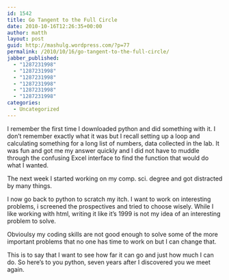 ```yaml
---
id: 1542
title: Go Tangent to the Full Circle
date: 2010-10-16T12:26:35+00:00
author: matth
layout: post
guid: http://mashulg.wordpress.com/?p=77
permalink: /2010/10/16/go-tangent-to-the-full-circle/
jabber_published:
  - "1287231998"
  - "1287231998"
  - "1287231998"
  - "1287231998"
  - "1287231998"
  - "1287231998"
categories:
  - Uncategorized
---
```

I remember the first time I downloaded python and did something with it. I don&#8217;t remember exactly what it was but I recall setting up a loop and calculating something for a long list of numbers, data collected in the lab. It was fun and got me my answer quickly and I did not have to muddle through the confusing Excel interface to find the function that would do what I wanted.
  
The next week I started working on my comp. sci. degree and got distracted by many things.
  
I now go back to python to scratch my itch. I want to work on interesting problems, i screened the prospectives and tried to choose wisely. While I like working with html, writing it like it&#8217;s 1999 is not my idea of an interesting problem to solve.
  
Obvioulsy my coding skills are not good enough to solve some of the more important problems that no one has time to work on but I can change that.
  
This is to say that I want to see how far it can go and just how much I can do. So here&#8217;s to you python, seven years after I discovered you we meet again.